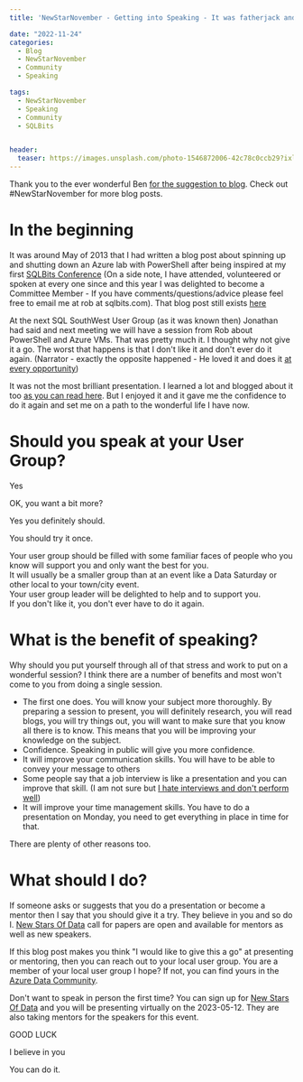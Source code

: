```yaml
---
title: 'NewStarNovember - Getting into Speaking - It was fatherjack and SQLBits'

date: "2022-11-24" 
categories:
  - Blog
  - NewStarNovember
  - Community
  - Speaking

tags:
  - NewStarNovember
  - Speaking
  - Community
  - SQLBits


header:
  teaser: https://images.unsplash.com/photo-1546872006-42c78c0ccb29?ixlib=rb-4.0.3&ixid=MnwxMjA3fDB8MHxwaG90by1wYWdlfHx8fGVufDB8fHx8&auto=format&fit=crop&w=686&q=80
---
```

Thank you to the ever wonderful Ben [for the suggestion to blog](https://www.newstarsofdata.com/tell-us-your-story/). Check out #NewStarNovember for more blog posts.

# In the beginning

It was around May of 2013 that I had written a blog post about spinning up and shutting down an Azure lab with PowerShell after being inspired at my first [SQLBits Conference](https://sqlbits.com) (On a side note, I have attended, volunteered or spoken at every one since and this year I was delighted to become a Committee Member - If you have comments/questions/advice please feel free to email me at rob at sqlbits.com). That blog post still exists [here](https://blog.robsewell.com/azure/spinning-up-and-shutting-down-windows-azure-lab-with-powershell/)  
  
At the next SQL SouthWest User Group (as it was known then) Jonathan had said and next meeting we will have a session from Rob about PowerShell and Azure VMs. That was pretty much it. I thought why not give it a go. The worst that happens is that I don't like it and don't ever do it again. (Narrator - exactly the opposite happened - He loved it and does it [at every opportunity](https://sessionize.com/rob-sewell/))  
  
  It was not the most brilliant presentation. I learned a lot and blogged about it too [as you can read here](https://blog.robsewell.com/blog/lessons-learnt-from-my-first-talk-at-sql-southwest/). But I enjoyed it and it gave me the confidence to do it again and set me on a path to the wonderful life I have now.
  
# Should you speak at your User Group?  

Yes
  
  
  
  
OK, you want a bit more?  
  
  
Yes you definitely should.  
  
  
You should try it once.   
  
Your user group should be filled with some familiar faces of people who you know will support you and only want the best for you.  
It will usually be a smaller group than at an event like a Data Saturday or other local to your town/city event.  
Your user group leader will be delighted to help and to support you.  
If you don't like it, you don't ever have to do it again.  
  
  
# What is the benefit of speaking?

Why should you put yourself through all of that stress and work to put on a wonderful session? I think there are a number of benefits and most won't come to you from doing a single session.

- The first one does. You will know your subject more thoroughly. By preparing a session to present, you will definitely research, you will read blogs, you will try things out, you will want to make sure that you know all there is to know. This means that you will be improving your knowledge on the subject.
- Confidence. Speaking in public will give you more confidence.
- It will improve your communication skills. You will have to be able to convey your message to others
- Some people say that a job interview is like a presentation and you can improve that skill.  (I am not sure but [I hate interviews and don't perform well](https://blog.robsewell.com/blog/i-hate-interviews-tsql2sday/))
- It will improve your time management skills. You have to do a presentation on Monday, you need to get everything in place in time for that.

There are plenty of other reasons too.

# What should I do?

If someone asks or suggests that you do a presentation or become a mentor then I say that you should give it a try. They believe in you and so do I. [New Stars Of Data](https://www.newstarsofdata.com/) call for papers are open and available for mentors as well as new speakers.

If this blog post makes you think "I would like to give this a go" at presenting or mentoring, then you can reach out to your local user group. You are a member of your local user group I hope? If not, you can find yours in the [Azure Data Community](https://www.meetup.com/en-AU/pro/azuredatatechgroups).  
  
Don't want to speak in person the first time? You can sign up for [New Stars Of Data](https://www.newstarsofdata.com/) and you will be presenting virtually on the 2023-05-12. They are also taking mentors for the speakers for this event.
  
  
GOOD LUCK  
  
I believe in you  
  
You can do it.  
  
